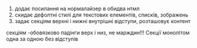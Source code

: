 1. додає посилання на нормалайзер в обидва нтмл
2. скидає дефолтні стилі для текстових елементів, списків, зображень
3. задає секціям верхні і нижні внутрішні відступи, розташовує контент


секціям -обовязково падінги верх і низ, не марждин!!! Секції монолітом одна за одною без відступів